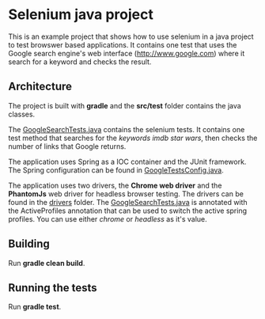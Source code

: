 # Selenium java project
This is an example project that shows how to use selenium in a java project to test browswer based applications.
It contains one test that uses the Google search engine's web interface (http://www.google.com) where it search for 
a keyword and checks the result. 

## Architecture
The project is built with **gradle** and the **src/test** folder
contains the java classes.

The [GoogleSearchTests.java](./src/test/java/com/oriaxx77/seleniumplay/GoogleSearchTests.java)
contains the selenium tests. It contains one test method that searches for the _keywords imdb star wars_, then checks 
the number of links that Google returns.
 
The application uses Spring as a IOC container and the JUnit framework. The Spring configuration can be found in 
[GoogleTestsConfig.java](./src/test/java/com/oriaxx77/seleniumplay/GoogleTestsConfig.java).

The application uses two drivers, the **Chrome web driver** and the **PhantomJs** web driver for 
headless browser testing. The drivers can be found in the [drivers](./drivers) folder.
The [GoogleSearchTests.java](./src/test/java/com/oriaxx77/seleniumplay/GoogleSearchTests.java) is annotated with the 
ActiveProfiles annotation that can be used to switch the active spring profiles.
You can use either _chrome_ or _headless_ as it's value.
 
## Building
Run **gradle clean build**.

## Running the tests
Run **gradle test**.
 